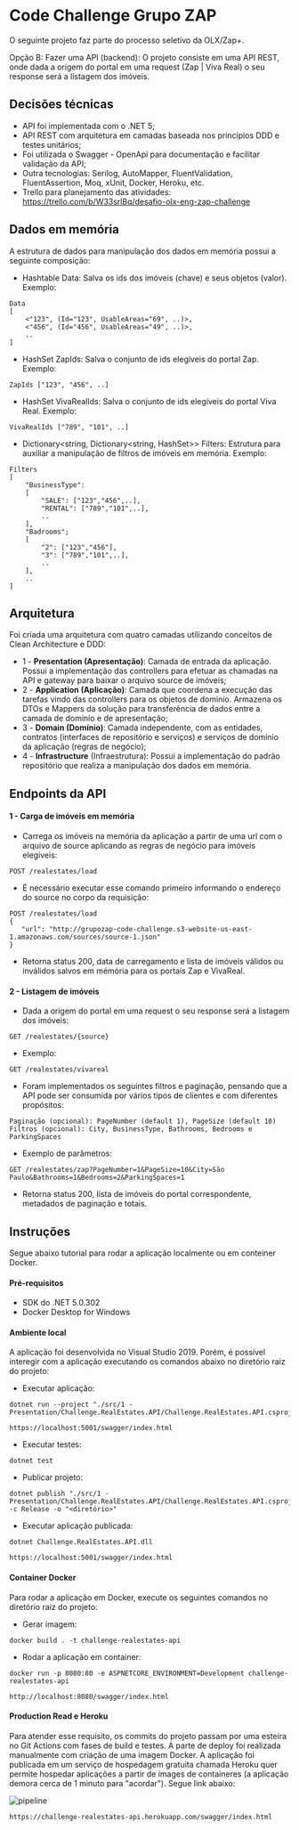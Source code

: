 # Code Challenge Grupo ZAP

O seguinte projeto faz parte do processo seletivo da OLX/Zap+. 

Opção B: Fazer uma API (backend): O projeto consiste em uma API REST, onde dada a origem do portal em uma request (Zap | Viva Real) o seu response será a listagem dos imóveis.

## Decisões técnicas

- API foi implementada com o .NET 5;
- API REST com arquitetura em camadas baseada nos princípios DDD e testes unitários;
- Foi utilizada o Swagger - OpenApi para documentação e facilitar validação da API;
- Outra tecnologias: Serilog, AutoMapper, FluentValidation, FluentAssertion, Moq, xUnit, Docker, Heroku, etc.
- Trello para planejamento das atividades: https://trello.com/b/W33srlBq/desafio-olx-eng-zap-challenge

## Dados em memória 

A estrutura de dados para manipulação dos dados em memória possui a seguinte composição:

- Hashtable Data: Salva os ids dos imóveis (chave) e seus objetos (valor). Exemplo:
```
Data 
[ 
    <"123", (Id="123", UsableAreas="69", ..)>, 
    <"456", (Id="456", UsableAreas="49", ..)>,
    ..
]
```
- HashSet<string>  ZapIds: Salva o conjunto de ids elegíveis do portal Zap. Exemplo:
```
ZapIds ["123", "456", ..]
```
- HashSet<string>  VivaRealIds: Salva o conjunto de ids elegíveis do portal Viva Real. Exemplo:
```
VivaRealIds ["789", "101", ..]
```
- Dictionary<string, Dictionary<string, HashSet<string>>> Filters: Estrutura para auxiliar a manipulação de filtros de imóveis em memória. Exemplo:
```
Filters 
[
    "BusinessType":
    [
        "SALE": ["123","456",..],
        "RENTAL": ["789","101",..],
        ..
    ],
    "Badrooms";
    [
        "2": ["123","456"],
        "3": ["789","101",..],
        ..
    ],
    ..
]
```
## Arquitetura

Foi criada uma arquitetura com quatro camadas utilizando conceitos de Clean Architecture e DDD:
  - 1 - **Presentation (Apresentação)**: Camada de entrada da aplicação. Possui a implementação das controllers para efetuar as chamadas na API e gateway para baixar o arquivo source de imóveis;
  - 2 - **Application (Aplicação)**: Camada que coordena a execução das tarefas vindo das controllers para os objetos de dominio. Armazena os DTOs e Mappers da solução para transferência de dados entre a camada de dominio e de apresentação;
  - 3 - **Domain (Domínio)**: Camada independente, com as entidades, contratos (interfaces de repositório e serviços) e serviços de domínio da aplicação (regras de negócio);
  - 4 - **Infrastructure** (Infraestrutura): Possui a implementação do padrão repositório que realiza a manipulação dos dados em memória.
## Endpoints da API

#### 1 - Carga de imóveis em memória
- Carrega os imóveis na memória da aplicação a partir de uma url com o arquivo de source aplicando as regras de negócio para imóveis elegíveis:
```
POST /realestates/load
```
- É necessário executar esse comando primeiro informando o endereço do source no corpo da requisição:
```
POST /realestates/load
{
   "url": "http://grupozap-code-challenge.s3-website-us-east-1.amazonaws.com/sources/source-1.json"
}
```
- Retorna status 200, data de carregamento e lista de imóveis válidos ou inválidos salvos em mémória para os portais Zap e VivaReal.

#### 2 - Listagem de imóveis
- Dada a origem do portal em uma request o seu response será a listagem dos imóveis:
```
GET /realestates/{source}
```
- Exemplo:
```
GET /realestates/vivareal
```
- Foram implementados os seguintes filtros e paginação, pensando que a API pode ser consumida por vários tipos de clientes e com diferentes propósitos:
```
Paginação (opcional): PageNumber (default 1), PageSize (default 10)
Filtros (opcional): City, BusinessType, Bathrooms, Bedrooms e ParkingSpaces
```
- Exemplo de parâmetros:
```
GET /realestates/zap?PageNumber=1&PageSize=10&City=São Paulo&Bathrooms=1&Bedrooms=2&ParkingSpaces=1
```
- Retorna status 200, lista de imóveis do portal correspondente, metadados de paginação e totais.

## Instruções
Segue abaixo tutorial para rodar a aplicação localmente ou em conteiner Docker.

#### Pré-requisitos
- SDK do .NET 5.0.302
- Docker Desktop for Windows

#### Ambiente local
A aplicação foi desenvolvida no Visual Studio 2019. Porém, é possível interegir com a aplicação executando os comandos abaixo no diretório raiz do projeto:

- Executar aplicação:
```
dotnet run --project "./src/1 - Presentation/Challenge.RealEstates.API/Challenge.RealEstates.API.csproj"

https://localhost:5001/swagger/index.html
```
- Executar testes:
```
dotnet test
```
- Publicar projeto:
```
dotnet publish "./src/1 - Presentation/Challenge.RealEstates.API/Challenge.RealEstates.API.csproj" -c Release -o "<diretório>"
```
- Executar aplicação publicada:
```
dotnet Challenge.RealEstates.API.dll

https://localhost:5001/swagger/index.html
```

#### Container Docker
Para rodar a aplicação em Docker, execute os seguintes comandos no diretório raiz do projeto:

- Gerar imagem:
```
docker build . -t challenge-realestates-api
```
- Rodar a aplicação em container:
```
docker run -p 8080:80 -e ASPNETCORE_ENVIRONMENT=Development challenge-realestates-api

http://localhost:8080/swagger/index.html
```

#### Production Read e Heroku

Para atender esse requisito, os commits do projeto passam por uma esteira no Git Actions com fases de  build e testes. A parte de deploy foi realizada manualmente com criação de uma imagem Docker. A aplicação foi publicada em um serviço de hospedagem gratuita chamada Heroku quer permite hospedar aplicações a partir de images de containeres (a aplicação demora cerca de 1 minuto para "acordar"). Segue link abaixo:

![pipeline](https://github.com/guisaulo/eng-zap-challenge-dotNet/actions/workflows/pipeline.yml/badge.svg)
```
https://challenge-realestates-api.herokuapp.com/swagger/index.html
```

